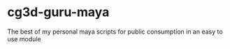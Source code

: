 # cg3d-guru-maya
The best of my personal maya scripts for public consumption in an easy to use module
